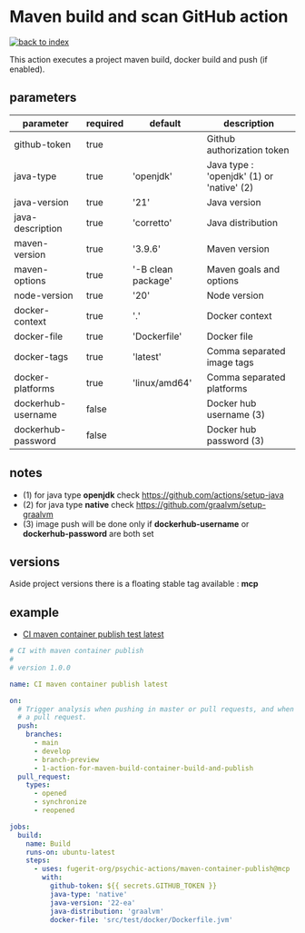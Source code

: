 # Maven build and scan GitHub action

[![back to index](https://img.shields.io/badge/back-to%20index-teal.svg)](../README.md)

This action executes a project maven build, docker build and push (if enabled).

## parameters

| parameter          | required | default            | description                               |
|--------------------|----------|--------------------|-------------------------------------------|
| github-token       | true     |                    | Github authorization token                |
| java-type          | true     | 'openjdk'          | Java type : 'openjdk' (1) or 'native' (2) |
| java-version       | true     | '21'               | Java version                              |
| java-description   | true     | 'corretto'         | Java distribution                         |
| maven-version      | true     | '3.9.6'            | Maven version                             |
| maven-options      | true     | '-B clean package' | Maven goals and options                   |
| node-version       | true     | '20'               | Node version                              |
| docker-context     | true     | '.'                | Docker context                            |
| docker-file        | true     | 'Dockerfile'       | Docker file                               |
| docker-tags        | true     | 'latest'           | Comma separated image tags                |
| docker-platforms   | true     | 'linux/amd64'      | Comma separated platforms                 |
| dockerhub-username | false    |                    | Docker hub username (3)                   |
| dockerhub-password | false    |                    | Docker hub password (3)                   |


## notes

- (1) for java type **openjdk** check <https://github.com/actions/setup-java>
- (2) for java type **native** check <https://github.com/graalvm/setup-graalvm>
- (3) image push will be done only if **dockerhub-username** or **dockerhub-password** are both set

## versions

Aside project versions there is a floating stable tag available : **mcp**

## example

- [CI maven container publish test latest](../.github/workflows/maven-container-publish-latest.yml)

```yaml
# CI with maven container publish
#
# version 1.0.0

name: CI maven container publish latest

on:
  # Trigger analysis when pushing in master or pull requests, and when creating
  # a pull request.
  push:
    branches:
      - main
      - develop
      - branch-preview
      - 1-action-for-maven-build-container-build-and-publish
  pull_request:
    types:
      - opened
      - synchronize
      - reopened

jobs:
  build:
    name: Build
    runs-on: ubuntu-latest
    steps:
      - uses: fugerit-org/psychic-actions/maven-container-publish@mcp
        with:
          github-token: ${{ secrets.GITHUB_TOKEN }}
          java-type: 'native'
          java-version: '22-ea'
          java-distribution: 'graalvm'
          docker-file: 'src/test/docker/Dockerfile.jvm'
```